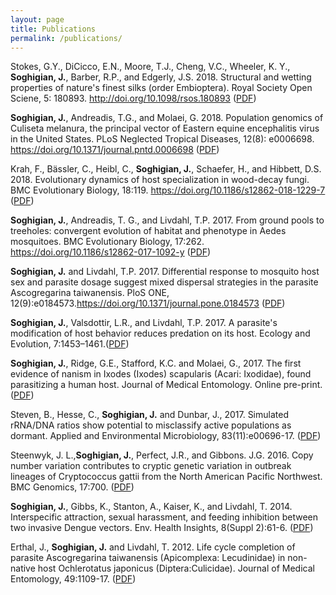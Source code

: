```yaml
---
layout: page
title: Publications
permalink: /publications/
---
```


Stokes, G.Y., DiCicco, E.N., Moore, T.J., Cheng, V.C., Wheeler, K. Y., **Soghigian, J.**, Barber, R.P., and Edgerly, J.S. 2018. Structural and wetting properties of nature's finest silks (order Embioptera). Royal Society Open Sciene, 5: 180893. http://doi.org/10.1098/rsos.180893 ([PDF](http://rsos.royalsocietypublishing.org/content/royopensci/5/9/180893.full.pdf))

**Soghigian, J.**, Andreadis, T.G., and Molaei, G. 2018. Population genomics of Culiseta melanura, the principal vector of Eastern equine encephalitis virus in the United States. PLoS Neglected Tropical Diseases, 12(8): e0006698. https://doi.org/10.1371/journal.pntd.0006698 ([PDF](https://journals.plos.org/plosntds/article/file?id=10.1371/journal.pntd.0006698&type=printable))

Krah, F., Bässler, C., Heibl, C., **Soghigian, J.**, Schaefer, H., and Hibbett, D.S. 2018. Evolutionary dynamics of host specialization in wood-decay fungi. BMC Evolutionary Biology, 18:119. https://doi.org/10.1186/s12862-018-1229-7 ([PDF](https://bmcevolbiol.biomedcentral.com/track/pdf/10.1186/s12862-018-1229-7))

**Soghigian, J.**, Andreadis, T. G., and Livdahl, T.P. 2017. From ground pools to treeholes: convergent evolution of habitat and phenotype in Aedes mosquitoes. BMC Evolutionary Biology, 17:262. https://doi.org/10.1186/s12862-017-1092-y ([PDF](https://bmcevolbiol.biomedcentral.com/track/pdf/10.1186/s12862-017-1092-y))

**Soghigian, J.** and Livdahl, T.P. 2017. Differential response to mosquito host sex and parasite dosage suggest mixed dispersal strategies in the parasite Ascogregarina taiwanensis. PloS ONE, 12(9):e0184573.https://doi.org/10.1371/journal.pone.0184573 ([PDF](http://journals.plos.org/plosone/article/file?id=10.1371/journal.pone.0184573&type=printable))

**Soghigian, J.**, Valsdottir, L.R., and Livdahl, T.P. 2017. A parasite's modification of host behavior reduces predation on its host. Ecology and Evolution, 7:1453–1461.([PDF](http://onlinelibrary.wiley.com/doi/10.1002/ece3.2748/full))

**Soghigian, J.**, Ridge, G.E., Stafford, K.C. and Molaei, G., 2017. The first evidence of nanism in Ixodes (Ixodes) scapularis (Acari: Ixodidae), found parasitizing a human host. Journal of Medical Entomology. Online pre-print. ([PDF](https://www.researchgate.net/publication/317413478_The_First_Evidence_of_Nanism_in_Ixodes_Ixodes_scapularis_Acari_Ixodidae_Found_Parasitizing_a_Human_Host))

Steven, B., Hesse, C., **Soghigian, J.** and Dunbar, J., 2017. Simulated rRNA/DNA ratios show potential to misclassify active populations as dormant. Applied and Environmental Microbiology, 83(11):e00696-17. ([PDF](http://aem.asm.org/content/83/11/e00696-17.full.pdf))

Steenwyk, J. L.,**Soghigian, J.**, Perfect, J.R., and Gibbons. J.G. 2016. Copy number variation contributes to cryptic genetic variation in outbreak lineages of Cryptococcus gattii from the North American Pacific Northwest. BMC Genomics, 17:700. ([PDF](https://bmcgenomics.biomedcentral.com/track/pdf/10.1186/s12864-016-3044-0?site=bmcgenomics.biomedcentral.com))

**Soghigian, J.**, Gibbs, K., Stanton, A., Kaiser, K., and Livdahl, T. 2014. Interspecific attraction, sexual 
harassment, and feeding inhibition between two invasive Dengue vectors. Env. Health Insights, 8(Suppl 2):61-6. ([PDF](https://www.ncbi.nlm.nih.gov/pmc/articles/PMC4285075/))

Erthal, J., **Soghigian, J.** and Livdahl, T. 2012. Life cycle completion of parasite Ascogregarina taiwanensis (Apicomplexa: Lecudinidae) in non-native host Ochlerotatus japonicus (Diptera:Culicidae). Journal of Medical Entomology, 49:1109-17. ([PDF](https://www.researchgate.net/publication/231740034_Life_Cycle_Completion_of_Parasite_Ascogregarina_taiwanensis_Apicomplexa_Lecudinidae_in_Non-Native_Host_Ochlerotatus_japonicus_Diptera_Culicidae))
